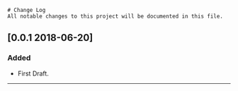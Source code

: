 ```
# Change Log
All notable changes to this project will be documented in this file.

```
## [0.0.1 2018-06-20]

### Added
- First Draft.

-----------------------